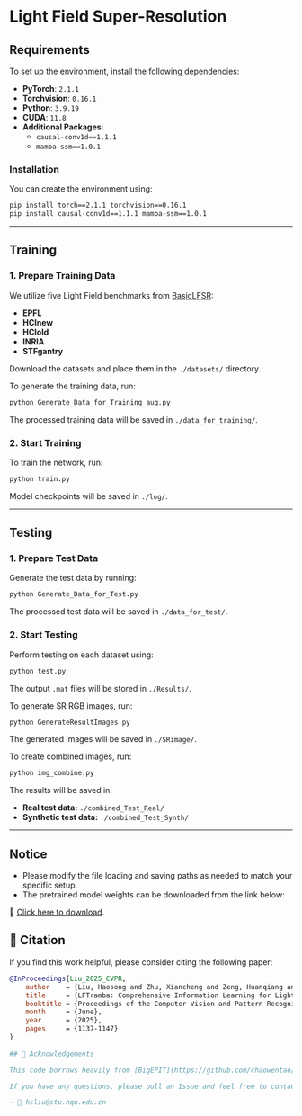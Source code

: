 
# **Light Field Super-Resolution**

## **Requirements**
To set up the environment, install the following dependencies:

- **PyTorch**: `2.1.1`
- **Torchvision**: `0.16.1`
- **Python**: `3.9.19`
- **CUDA**: `11.8`
- **Additional Packages**:
  - `causal-conv1d==1.1.1`
  - `mamba-ssm==1.0.1`

### **Installation**
You can create the environment using:
```bash
pip install torch==2.1.1 torchvision==0.16.1
pip install causal-conv1d==1.1.1 mamba-ssm==1.0.1
```

---

## **Training**
### **1. Prepare Training Data**
We utilize five Light Field  benchmarks from [BasicLFSR](https://github.com/ZhengyuLiang24/BasicLFSR):
- **EPFL**
- **HCInew**
- **HCIold**
- **INRIA**
- **STFgantry**

Download the datasets and place them in the `./datasets/` directory.

To generate the training data, run:
```bash
python Generate_Data_for_Training_aug.py
```
The processed training data will be saved in `./data_for_training/`.

### **2. Start Training**
To train the network, run:
```bash
python train.py
```
Model checkpoints will be saved in `./log/`.

---

## **Testing**
### **1. Prepare Test Data**
Generate the test data by running:
```bash
python Generate_Data_for_Test.py
```
The processed test data will be saved in `./data_for_test/`.

### **2. Start Testing**
Perform testing on each dataset using:
```bash
python test.py
```
The output `.mat` files will be stored in `./Results/`.

To generate SR RGB images, run:
```bash
python GenerateResultImages.py
```
The generated images will be saved in `./SRimage/`.

To create combined images, run:
```bash
python img_combine.py
```
The results will be saved in:
- **Real test data:** `./combined_Test_Real/`
- **Synthetic test data:** `./combined_Test_Synth/`

---

## **Notice**
- Please modify the file loading and saving paths as needed to match your specific setup.  
- The pretrained model weights can be downloaded from the link below:

🔗 [Click here to download](https://drive.google.com/file/d/1dkasatZmbp2ltiFoRT04OraAmri0g8eF/view?usp=drive_link).

## 📖 Citation

If you find this work helpful, please consider citing the following paper:

```bibtex
@InProceedings{Liu_2025_CVPR,
    author    = {Liu, Haosong and Zhu, Xiancheng and Zeng, Huanqiang and Zhu, Jianqing and Shi, Yifan and Chen, Jing and Hou, Junhui},
    title     = {LFTramba: Comprehensive Information Learning for Light Field Image Super-Resolution via A Hybrid Transformer-Mamba Framework},
    booktitle = {Proceedings of the Computer Vision and Pattern Recognition Conference (CVPR) Workshops},
    month     = {June},
    year      = {2025},
    pages     = {1137-1147}
}
  
## 🙏 Acknowledgements

This code borrows heavily from [BigEPIT](https://github.com/chaowentao/BigEPIT) and [LFMamba](https://github.com/stanley-313/LFMamba) repository. Thanks a lot.

If you have any questions, please pull an Issue and feel free to contact me at:

- 📧 hsliu@stu.hqu.edu.cn  

